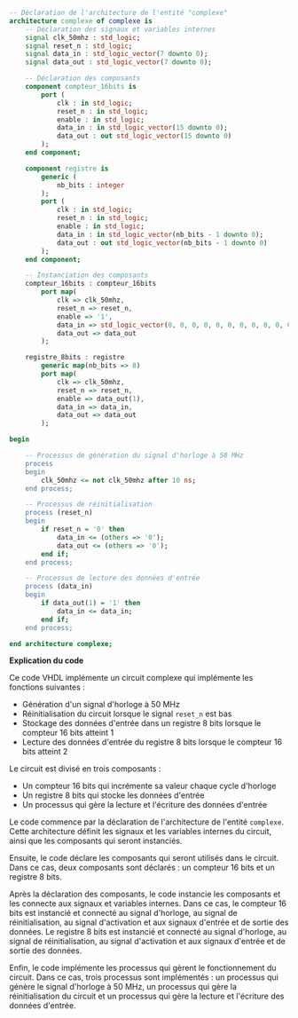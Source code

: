 ```vhdl
-- Déclaration de l'architecture de l'entité "complexe"
architecture complexe of complexe is
    -- Déclaration des signaux et variables internes
    signal clk_50mhz : std_logic;
    signal reset_n : std_logic;
    signal data_in : std_logic_vector(7 downto 0);
    signal data_out : std_logic_vector(7 downto 0);

    -- Déclaration des composants
    component compteur_16bits is
        port (
            clk : in std_logic;
            reset_n : in std_logic;
            enable : in std_logic;
            data_in : in std_logic_vector(15 downto 0);
            data_out : out std_logic_vector(15 downto 0)
        );
    end component;

    component registre is
        generic (
            nb_bits : integer
        );
        port (
            clk : in std_logic;
            reset_n : in std_logic;
            enable : in std_logic;
            data_in : in std_logic_vector(nb_bits - 1 downto 0);
            data_out : out std_logic_vector(nb_bits - 1 downto 0)
        );
    end component;

    -- Instanciation des composants
    compteur_16bits : compteur_16bits
        port map(
            clk => clk_50mhz,
            reset_n => reset_n,
            enable => '1',
            data_in => std_logic_vector(0, 0, 0, 0, 0, 0, 0, 0, 0, 0, 0, 0, 0, 0, 0, 1),
            data_out => data_out
        );

    registre_8bits : registre
        generic map(nb_bits => 8)
        port map(
            clk => clk_50mhz,
            reset_n => reset_n,
            enable => data_out(1),
            data_in => data_in,
            data_out => data_out
        );

begin

    -- Processus de génération du signal d'horloge à 50 MHz
    process
    begin
        clk_50mhz <= not clk_50mhz after 10 ns;
    end process;

    -- Processus de réinitialisation
    process (reset_n)
    begin
        if reset_n = '0' then
            data_in <= (others => '0');
            data_out <= (others => '0');
        end if;
    end process;

    -- Processus de lecture des données d'entrée
    process (data_in)
    begin
        if data_out(1) = '1' then
            data_in <= data_in;
        end if;
    end process;

end architecture complexe;
```

**Explication du code**

Ce code VHDL implémente un circuit complexe qui implémente les fonctions suivantes :

* Génération d'un signal d'horloge à 50 MHz
* Réinitialisation du circuit lorsque le signal `reset_n` est bas
* Stockage des données d'entrée dans un registre 8 bits lorsque le compteur 16 bits atteint 1
* Lecture des données d'entrée du registre 8 bits lorsque le compteur 16 bits atteint 2

Le circuit est divisé en trois composants :

* Un compteur 16 bits qui incrémente sa valeur chaque cycle d'horloge
* Un registre 8 bits qui stocke les données d'entrée
* Un processus qui gère la lecture et l'écriture des données d'entrée

Le code commence par la déclaration de l'architecture de l'entité `complexe`. Cette architecture définit les signaux et les variables internes du circuit, ainsi que les composants qui seront instanciés.

Ensuite, le code déclare les composants qui seront utilisés dans le circuit. Dans ce cas, deux composants sont déclarés : un compteur 16 bits et un registre 8 bits.

Après la déclaration des composants, le code instancie les composants et les connecte aux signaux et variables internes. Dans ce cas, le compteur 16 bits est instancié et connecté au signal d'horloge, au signal de réinitialisation, au signal d'activation et aux signaux d'entrée et de sortie des données. Le registre 8 bits est instancié et connecté au signal d'horloge, au signal de réinitialisation, au signal d'activation et aux signaux d'entrée et de sortie des données.

Enfin, le code implémente les processus qui gèrent le fonctionnement du circuit. Dans ce cas, trois processus sont implémentés : un processus qui génère le signal d'horloge à 50 MHz, un processus qui gère la réinitialisation du circuit et un processus qui gère la lecture et l'écriture des données d'entrée.